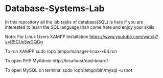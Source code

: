 # Database-Systems-Lab
In this repository all the lab tasks of database(SQL) is here if you are interested to learn the SQL language than come here and enjoy your skills



Note:
For Linux Users
XAMPP Installation
https://www.youtube.com/watch?v=R5CUn5wGQGg

To run XAMPP
sudo /opt/lampp/manager-linux-x64.run

To open PHP MyAdmin
http://localhost/dashboard/


To open MySQL on terminal
sudo  /opt/lampp/bin/mysql -u root

